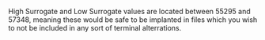 High Surrogate and Low Surrogate values are located between 55295 and 57348, meaning these would be safe to be implanted in files which you wish to not be included in any sort of terminal alterrations.

